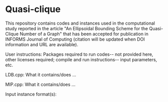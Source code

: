 # Quasi-clique
This repository contains codes and instances used in the computational study reported in the article "An Ellipsoidal Bounding Scheme for the Quasi-Clique Number of a Graph" that has been accepted for publication in INFORMS Journal of Computing (citation will be updated when DOI information and URL are available).

User instructions: Packages required to run codes-- not provided here, other licenses required; compile and run instructions-- input parameters, etc.

LDB.cpp: What it contains/does ...

MIP.cpp: What it contains/does ... 



Input instance format(s):

